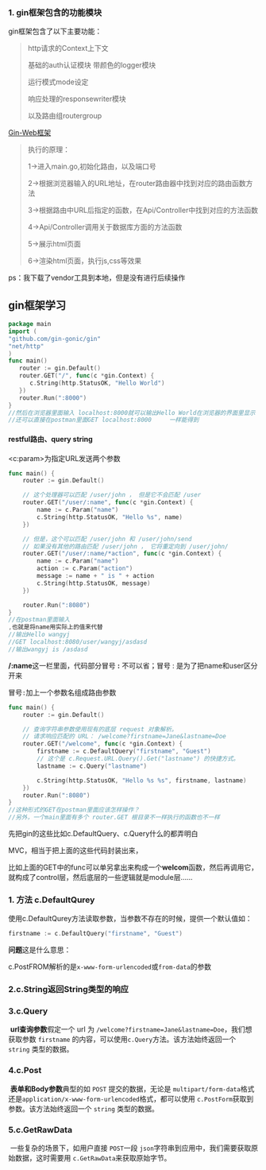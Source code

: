 ### 1. gin框架包含的功能模块

gin框架包含了以下主要功能：

> http请求的Context上下文 
>
> 基础的auth认证模块 带颜色的logger模块 
>
> 运行模式mode设定 
>
> 响应处理的responsewriter模块
>
> 以及路由组routergroup





[Gin-Web框架](https://www.cnblogs.com/tudaogaoyang/p/8056249.html)

> 执行的原理：
>
> 1->进入main.go,初始化路由，以及端口号
>
> 2->根据浏览器输入的URL地址，在router路由器中找到对应的路由函数方法
>
> 3->根据路由中URL后指定的函数，在Api/Controller中找到对应的方法函数 
>
> 4->Api/Controller调用关于数据库方面的方法函数
>
> 5->展示html页面
>
> 6->渲染html页面，执行js,css等效果



ps：我下载了vendor工具到本地，但是没有进行后续操作

## gin框架学习

```go
package main
import (     
"github.com/gin-gonic/gin"  
"net/http" 
) 
func main()      
   router := gin.Default() 
   router.GET("/", func(c *gin.Context) {         
      c.String(http.StatusOK, "Hello World")    
   })     
   router.Run(":8000")
}
//然后在浏览器里面输入 localhost:8000就可以输出Hello World在浏览器的界面里显示
//还可以直接在postman里面GET localhost:8000		一样能得到
```

#### restful路由、query string

\<c:param>为指定URL发送两个参数

```go
func main() {
	router := gin.Default()

	// 这个处理器可以匹配 /user/john ， 但是它不会匹配 /user
	router.GET("/user/:name", func(c *gin.Context) {
		name := c.Param("name")
		c.String(http.StatusOK, "Hello %s", name)
	})

	// 但是，这个可以匹配 /user/john 和 /user/john/send
	// 如果没有其他的路由匹配 /user/john ， 它将重定向到 /user/john/
	router.GET("/user/:name/*action", func(c *gin.Context) {
		name := c.Param("name")
		action := c.Param("action")
		message := name + " is " + action
		c.String(http.StatusOK, message)
	})

	router.Run(":8080")
}
//在postman里面输入
,也就是将name用实际上的值来代替
//输出Hello wangyj
//GET localhost:8080/user/wangyj/asdasd
//输出wangyj is /asdasd
```

**/:name**这一栏里面，代码部分冒号  **:**  不可以省；冒号 :   是为了把name和user区分开来

冒号`:`加上一个参数名组成路由参数

```go
func main() {
	router := gin.Default()

	// 查询字符串参数使用现有的底层 request 对象解析。
	// 请求响应匹配的 URL： /welcome?firstname=Jane&lastname=Doe
	router.GET("/welcome", func(c *gin.Context) {
		firstname := c.DefaultQuery("firstname", "Guest")
		// 这个是 c.Request.URL.Query().Get("lastname") 的快捷方式。
		lastname := c.Query("lastname")

		c.String(http.StatusOK, "Hello %s %s", firstname, lastname)
	})
	router.Run(":8080")
}
//这种形式的GET在postman里面应该怎样操作？
//另外，一个main里面有多个 router.GET 根目录不一样执行的函数也不一样
```

先把gin的这些比如c.DefaultQuery、c.Query什么的都弄明白



MVC，相当于把上面的这些代码封装出来，

比如上面的GET中的func可以单另拿出来构成一个**welcom**函数，然后再调用它，就构成了control层，然后底层的一些逻辑就是module层……



### 1. 方法   c.DefaultQurey

使用c.DefaultQurey方法读取参数，当参数不存在的时候，提供一个默认值如：

```go
firstname := c.DefaultQuery("firstname", "Guest")
```

**问题**这是什么意思：

​		c.PostFROM解析的是`x-www-form-urlencoded`或`from-data`的参数

### 2.c.String返回String类型的响应

### 3.c.Query

​		**url查询参数**假定一个 url 为 `/welcome?firstname=Jane&lastname=Doe`，我们想获取参数 `firstname` 的内容，可以使用`c.Query`方法。该方法始终返回一个 `string` 类型的数据。

### 4.c.Post

​		**表单和Body参数**典型的如 `POST` 提交的数据，无论是 `multipart/form-data`格式还是`application/x-www-form-urlencoded`格式，都可以使用 `c.PostForm`获取到参数。该方法始终返回一个 `string` 类型的数据。

### 5.c.GetRawData

​		一些复杂的场景下，如用户直接 `POST`一段 `json`字符串到应用中，我们需要获取原始数据，这时需要用 `c.GetRawData`来获取原始字节。